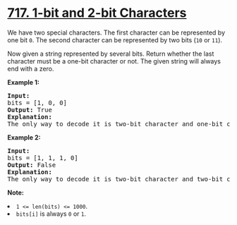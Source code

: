 <h1 class="title__20p2"><a href="https://leetcode-cn.com/problems/1-bit-and-2-bit-characters/">717. 1-bit and 2-bit Characters</a></h1>

<div><p>We have two special characters. The first character can be represented by one bit <code>0</code>. The second character can be represented by two bits (<code>10</code> or <code>11</code>).  </p>

<p>Now given a string represented by several bits. Return whether the last character must be a one-bit character or not. The given string will always end with a zero.</p>

<p><b>Example 1:</b><br>
</p><pre><b>Input:</b> 
bits = [1, 0, 0]
<b>Output:</b> True
<b>Explanation:</b> 
The only way to decode it is two-bit character and one-bit character. So the last character is one-bit character.
</pre>
<p></p>

<p><b>Example 2:</b><br>
</p><pre><b>Input:</b> 
bits = [1, 1, 1, 0]
<b>Output:</b> False
<b>Explanation:</b> 
The only way to decode it is two-bit character and two-bit character. So the last character is NOT one-bit character.
</pre>
<p></p>

<p><b>Note:</b>
</p><li><code>1 &lt;= len(bits) &lt;= 1000</code>.</li>
<li><code>bits[i]</code> is always <code>0</code> or <code>1</code>.</li>
<p></p></div>